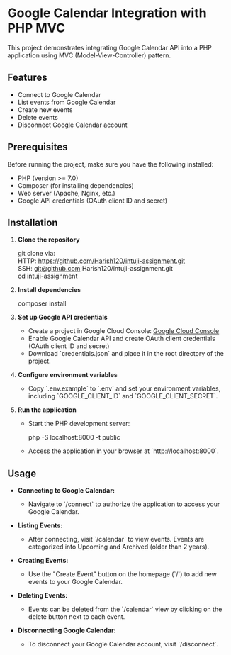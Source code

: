 
# Google Calendar Integration with PHP MVC

This project demonstrates integrating Google Calendar API into a PHP application using MVC (Model-View-Controller) pattern.

## Features

- Connect to Google Calendar
- List events from Google Calendar
- Create new events
- Delete events
- Disconnect Google Calendar account

## Prerequisites

Before running the project, make sure you have the following installed:

- PHP (version >= 7.0)
- Composer (for installing dependencies)
- Web server (Apache, Nginx, etc.)
- Google API credentials (OAuth client ID and secret)

## Installation

1. **Clone the repository**

   git clone via: \
   HTTP: https://github.com/Harish120/intuji-assignment.git \
   SSH: git@github.com:Harish120/intuji-assignment.git \
   cd intuji-assignment

2. **Install dependencies**

   composer install

3. **Set up Google API credentials**

    - Create a project in Google Cloud Console: [Google Cloud Console](https://console.cloud.google.com/)
    - Enable Google Calendar API and create OAuth client credentials (OAuth client ID and secret)
    - Download \`credentials.json\` and place it in the root directory of the project.

4. **Configure environment variables**

    - Copy \`.env.example\` to \`.env\` and set your environment variables, including \`GOOGLE_CLIENT_ID\` and \`GOOGLE_CLIENT_SECRET\`.

5. **Run the application**

    - Start the PHP development server:

      php -S localhost:8000 -t public

    - Access the application in your browser at \`http://localhost:8000\`.

## Usage

- **Connecting to Google Calendar:**
    - Navigate to \`/connect\` to authorize the application to access your Google Calendar.

- **Listing Events:**
    - After connecting, visit \`/calendar\` to view events. Events are categorized into Upcoming and Archived (older than 2 years).

- **Creating Events:**
    - Use the "Create Event" button on the homepage (\`/\`) to add new events to your Google Calendar.

- **Deleting Events:**
    - Events can be deleted from the \`/calendar\` view by clicking on the delete button next to each event.

- **Disconnecting Google Calendar:**
    - To disconnect your Google Calendar account, visit \`/disconnect\`.

